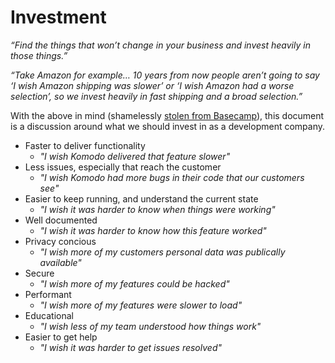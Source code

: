 # Investment

_“Find the things that won’t change in your business and invest heavily in those things.”_

_“Take Amazon for example… 10 years from now people aren’t going to say ‘I wish Amazon shipping was slower’ or ‘I wish Amazon had a worse selection’, so we invest heavily in fast shipping and a broad selection.”_

With the above in mind (shamelessly [stolen from Basecamp](https://basecamp.com/about)), this document is a discussion around what we should invest in as a development company.

 - Faster to deliver functionality
   - _"I wish Komodo delivered that feature slower"_
 - Less issues, especially that reach the customer
   - _"I wish Komodo had more bugs in their code that our customers see"_
 - Easier to keep running, and understand the current state
   - _"I wish it was harder to know when things were working"_
 - Well documented
   - _"I wish it was harder to know how this feature worked"_
 - Privacy concious
   - _"I wish more of my customers personal data was publically available"_
 - Secure
   - _"I wish more of my features could be hacked"_
 - Performant
   - _"I wish more of my features were slower to load"_
 - Educational
   - _"I wish less of my team understood how things work"_
 - Easier to get help
   - _"I wish it was harder to get issues resolved"_
